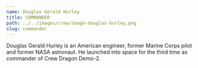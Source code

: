 ```yaml
---
name: Douglas Gerald Hurley
title: COMMANDER
path: ../../images/crew/image-douglas-hurley.png
slug: commander
---
```


Douglas Gerald Hurley is an American engineer, former Marine Corps pilot and former NASA astronaut. He launched into space for the third time as commander of Crew Dragon Demo-2.
